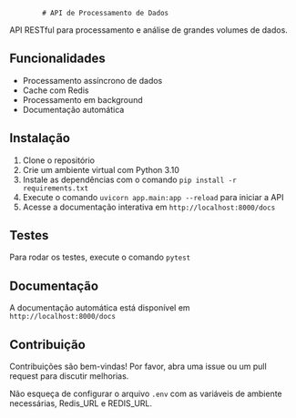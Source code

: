             # API de Processamento de Dados

API RESTful para processamento e análise de grandes volumes de dados.

## Funcionalidades

- Processamento assíncrono de dados
- Cache com Redis
- Processamento em background
- Documentação automática

## Instalação

1. Clone o repositório 
2. Crie um ambiente virtual com Python 3.10
3. Instale as dependências com o comando `pip install -r requirements.txt`
4. Execute o comando `uvicorn app.main:app --reload` para iniciar a API
5. Acesse a documentação interativa em `http://localhost:8000/docs`

## Testes

Para rodar os testes, execute o comando `pytest`

## Documentação

A documentação automática está disponível em `http://localhost:8000/docs`

## Contribuição

Contribuições são bem-vindas! Por favor, abra uma issue ou um pull request para discutir melhorias.

Não esqueça de configurar o arquivo `.env` com as variáveis de ambiente necessárias, Redis_URL e REDIS_URL.

